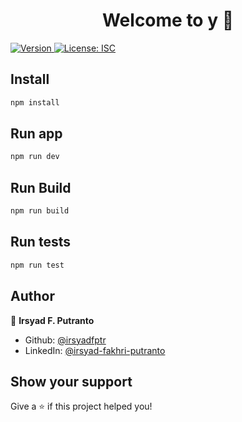 <h1 align="center">Welcome to y 👋</h1>
<p>
  <a href="https://www.npmjs.com/package/y" target="_blank">
    <img alt="Version" src="https://img.shields.io/npm/v/y.svg">
  </a>
  <a href="#" target="_blank">
    <img alt="License: ISC" src="https://img.shields.io/badge/License-ISC-yellow.svg" />
  </a>
</p>

## Install

```sh
npm install
```

## Run app

```sh
npm run dev
```

## Run Build

```sh
npm run build
```

## Run tests

```sh
npm run test
```

## Author

👤 **Irsyad F. Putranto**

- Github: [@irsyadfptr](https://github.com/irsyadfptr)
- LinkedIn: [@irsyad-fakhri-putranto](https://linkedin.com/in/irsyad-fakhri-putranto)

## Show your support

Give a ⭐️ if this project helped you!
